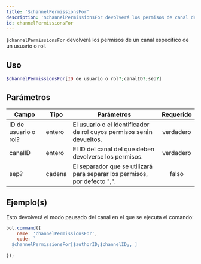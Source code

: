 ```yaml
---
title: '$channelPermissionsFor'
description: '$channelPermissionsFor devolverá los permisos de canal de un usuario o rol específico.'
id: channelPermissionsFor
---
```


`$channelPermissionsFor` devolverá los permisos de un canal específico de un usuario o rol.

## Uso

```php
$channelPermissionsFor[ID de usuario o rol?;canalID?;sep?]
```

## Parámetros

| Campo                | Tipo   | Parámetros                                                                | Requerido |
| -------------------- | ------ | ------------------------------------------------------------------------- |:---------:|
| ID de usuario o rol? | entero | El usuario o el identificador de rol cuyos permisos serán devueltos.      | verdadero |
| canalID              | entero | El ID del canal del que deben devolverse los permisos.                    | verdadero |
| sep?                 | cadena | El separador que se utilizará para separar los permisos, por defecto ",". |   falso   |

## Ejemplo(s)

Esto devolverá el modo pausado del canal en el que se ejecuta el comando:

```javascript
bot.command({
    name: 'channelPermissionsFor',
    code: `
  $channelPermissionsFor[$authorID;$channelID;, ]
  `
});
```
